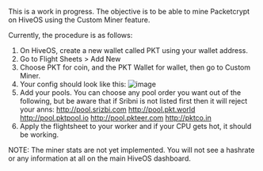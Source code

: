 This is a work in progress. The objective is to be able to mine Packetcrypt on HiveOS using the Custom Miner feature.

Currently, the procedure is as follows:

1. On HiveOS, create a new wallet called PKT using your wallet address.
2. Go to Flight Sheets > Add New
3. Choose PKT for coin, and the PKT Wallet for wallet, then go to Custom Miner.
4. Your config should look like this:
 ![image](https://user-images.githubusercontent.com/73498310/147879593-1709d1e6-904f-4924-abb2-7e587e9ff87d.png)
6. Add your pools. You can choose any pool order you want out of the following, but be aware that if Sribni is not listed first then it will reject your anns: http://pool.srizbi.com http://pool.pkt.world http://pool.pktpool.io http://pool.pkteer.com http://pktco.in
7. Apply the flightsheet to your worker and if your CPU gets hot, it should be working.

NOTE: The miner stats are not yet implemented. You will not see a hashrate or any information at all on the main HiveOS dashboard. 
